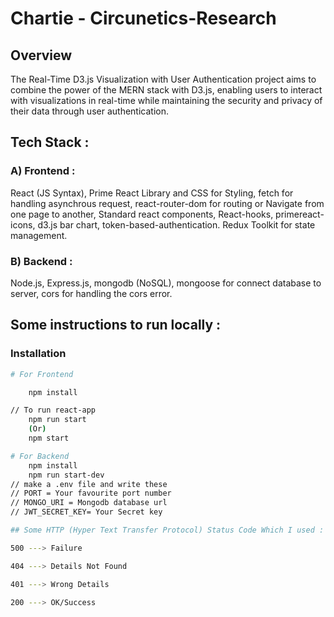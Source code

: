 # Chartie - Circunetics-Research
## Overview
The Real-Time D3.js Visualization with User Authentication project aims to combine the power of the MERN stack with D3.js, enabling users to interact with visualizations in real-time while maintaining the security and privacy of their data through user authentication.

## Tech Stack :

### A) Frontend :

React (JS Syntax), Prime React Library and CSS for Styling, fetch for handling asynchrous request, react-router-dom for routing or Navigate from one page to another, Standard react components, React-hooks, primereact-icons, d3.js bar chart, token-based-authentication. Redux Toolkit for state management.

### B) Backend :

Node.js, Express.js, mongodb (NoSQL), mongoose for connect database to server, cors for handling the cors error.

## Some instructions to run locally :

### Installation

```bash
# For Frontend

    npm install

// To run react-app
    npm run start
    (Or)
    npm start

# For Backend
    npm install
    npm run start-dev
// make a .env file and write these
// PORT = Your favourite port number
// MONGO_URI = Mongodb database url
// JWT_SECRET_KEY= Your Secret key

## Some HTTP (Hyper Text Transfer Protocol) Status Code Which I used :

500 ---> Failure

404 ---> Details Not Found

401 ---> Wrong Details

200 ---> OK/Success